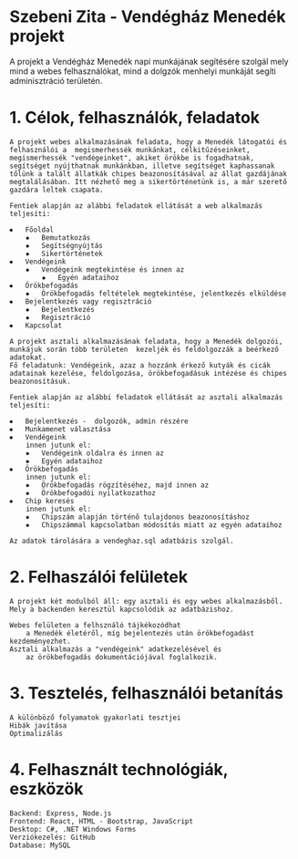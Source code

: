 # Szebeni Zita - Vendégház Menedék projekt

A projekt a Vendégház Menedék napi munkájának segítésére szolgál mely mind a webes felhasználókat, mind a dolgzók menhelyi munkáját segíti adminisztráció területén.

# 1. Célok, felhasználók, feladatok

    A projekt webes alkalmazásának feladata, hogy a Menedék látogatói és felhasználói a  megismerhessék munkánkat, célkitűzéseinket, megismerhessék "vendégeinket", akiket örökbe is fogadhatnak, segítséget nyújthatnak munkánkban, illetve segítséget kaphassanak tőlünk a talált állatkák chipes beazonosításával az állat gazdájának megtalálásában. Itt nézhető meg a sikertörténetünk is, a már szerető gazdára leltek csapata.

    Fentiek alapján az alábbi feladatok ellátását a web alkalmazás teljesíti:

    ⦁	Főoldal
        ⦁	Bemutatkozás
        ⦁	Segítségnyújtás
        ⦁	Sikertörténetek
    ⦁	Vendégeink
        ⦁	Vendégeink megtekintése és innen az
            ⦁	Egyén adataihoz
    ⦁	Örökbefogadás 
        ⦁	Örökbefogadás feltételek megtekintése, jelentkezés elküldése
    ⦁	Bejelentkezés vagy regisztráció 
        ⦁	Bejelentkezés 
        ⦁	Regisztráció 
    ⦁	Kapcsolat 

    A projekt asztali alkalmazásának feladata, hogy a Menedék dolgozói, munkájuk során több területen  kezeljék és feldolgozzák a beérkező adatokat. 
    Fő feladatunk: Vendégeink, azaz a hozzánk érkező kutyák és cicák adatainak kezelése, feldolgozása, örökbefogadásuk intézése és chipes beazonosításuk.
     
    Fentiek alapján az alábbi feladatok ellátását az asztali alkalmazás teljesíti:

    ⦁	Bejelentkezés -  dolgozók, admin részére
    ⦁	Munkamenet választása 
    ⦁	Vendégeink
        innen jutunk el:
        ⦁	Vendégeink oldalra és innen az
        ⦁	Egyén adataihoz
    ⦁	Örökbefogadás 
        innen jutunk el:
        ⦁	Örökbefogadás rögzítéséhez, majd innen az
        ⦁	Örökbefogadói nyilatkozathoz
    ⦁	Chip keresés 
        innen jutunk el:
        ⦁	Chipszám alapján történő tulajdonos beazonosításhoz 
        ⦁	Chipszámmal kapcsolatban módosítás miatt az egyén adataihoz

    Az adatok tárolására a vendeghaz.sql adatbázis szolgál.

# 2. Felhaszálói felületek

    A projekt két modulból áll: egy asztali és egy webes alkalmazásből.
    Mely a backenden keresztül kapcsolódik az adatbázishoz.

    Webes felületen a felhsználó tájkékozódhat 
        a Menedék életéről, míg bejelentezés után örökbefogadást kezdeményezhet. 
    Asztali alkalmazás a "vendégeink" adatkezelésével és 
        az örökbefogadás dokumentációjával foglalkozik.

# 3. Tesztelés, felhasználói betanítás

    A különböző folyamatok gyakorlati tesztjei
    Hibák javítása
    Optimalizálás

# 4. Felhasznált technológiák, eszközök

    Backend: Express, Node.js
    Frontend: React, HTML - Bootstrap, JavaScript
    Desktop: C#, .NET Windows Forms
    Verziókezelés: GitHub
    Database: MySQL